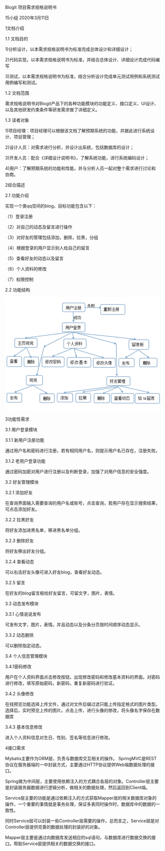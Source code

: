 Blogit
项目需求规格说明书

15小组
2020年3月11日



1文档介绍



1.1 文档目的


1)分析设计，以本需求规格说明书为标准完成总体设计和详细设计；


2)代码实现，以本需求规格说明书为标准，并结合总体设计、详细设计完成代码编写


3)测试，以本需求规格说明书为标准，结合分析设计完成单元测试用例和系统测试用例编写和测试。



1.2 文档范围


需求规格说明书对Blogit产品下的各种功能模块的功能定义、接口定义、UI设计、以及其他研发约束条件等研发需求做了详细定义。



1.3 读者对象


1)项目经理：项目经理可以根据该文档了解预期系统的功能，并据此进行系统设计、项目管理；


2)设计人员：对需求进行分析，并设计出系统，包括数据库的设计；


3)开发人员：配合《详细设计说明书》，了解系统功能，进行系统编码设计；


4)用户：了解预期系统的功能和性能，并与分析人员一起对整个需求进行讨论和协商。




2综合描述


2.1 功能介绍


实现一个类qq空间的blog，目标功能包含以下：


（1）登录注册


（2）对自己的动态及留言进行操作


（3）对好友的管理包括添加，删除，拉黑，分组


（4）根据登录的用户显示别人给自己的留言


（5）查看好友的动态以及留言


（6）个人资料的修改


（7）权限控制




2.2 功能结构


![images](https://github.com/Tiejingwu/XDU2020webpro/blob/master/img/%E5%8A%9F%E8%83%BD%E7%BB%93%E6%9E%84.png)


3功能性需求


3.1 用户登录模块


3.1.1 新用户注册功能


通过用户名和密码进行注册，若有相同用户名，则提示用户名已存在，注册失败。


3.1.2 老用户登录功能


通过密码加密对用户进行注册以及判断登录，加强了对用户信息的安全强度。


3.2 好友管理模块


3.2.1 添加好友


在查询界面输入需要查询的用户名或账号，点击查询，若用户存在显示搜索结果，可点击添加好友。


3.2.2 拉黑好友


将好友添加进黑名单，移进黑名单分组。


3.2.3 删除好友


将好友移出好友分组。


3.2.4 查看动态


可以右击好友头像可进入好友blog，查看好友动态。


3.2.5 留言


在好友的blog留言板给好友留言，可留文字，图片，表情。


3.3 动态发布模块


3.3.1 心情说说发布


可发布文字，图片，表情。并且动态以及分条分页按时间顺序动态显示。


3.3.2 动态删除


可以删除指定动态。


3.4 个人信息管理模块


3.4.1密码修改


用户在个人资料界面点击修改按钮，出现修改密码和修改基本资料的界面。对密码进行修改，填写原始密码，新密码，重复新密码进行验证。


3.4.2 头像修改


在线预览功能选择上传文件，通过对文件后缀过滤只能上传指定格式的图片类型。选择后，实时预览上传的图片。点击上传，进行头像的修改，将头像名字保存在数据库


3.4.3 基本信息修改


进入个人资料信息对生日、性别、签名等信息进行修改。


4接口需求


Mybatis主要作为ORM层，负责与数据库交互相关的操作。 SpringMVC是REST协议在服务器端的一中封装方式，主要通过HTTP协议提供Web端数据处理的接口。


Spring做为中间层，主要使用依赖注入的方式耦合各层的对象。Controller层主要是封装服务器数据进行逻辑分析，做相关的数据处理，然后返回到Client端。


Service层主要的功能是通过依赖注入的方式获取Mapper层的相关数据库对象的操作，一个重要的事情就是事务处理，保证多表同时操作时，数据库中的数据的一致性。


同时Service层可以封装一些Controller层需要的操作，总而言之，Service层是对Controller层提供完善的数据处理的封装好的对象。


Mapper层主要是通过向数据库发送相应的sql语句，与数据库进行数据交换的接口。帮助Service层提供相关的数据交换的接口。
